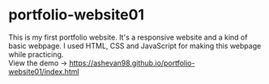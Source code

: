 # portfolio-website01
This is my first portfolio website. It's a responsive website and a kind of basic webpage. I used HTML, CSS and JavaScript for making this webpage while practicing. <br>
View the demo → https://ashevan98.github.io/portfolio-website01/index.html
